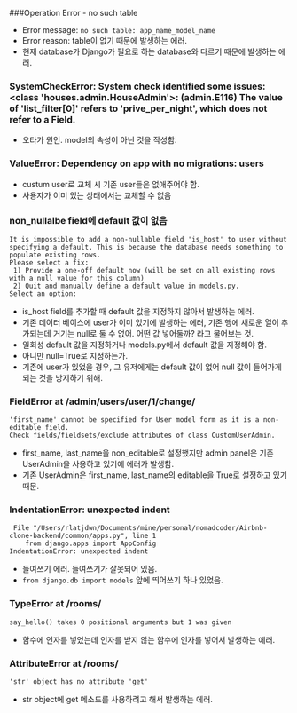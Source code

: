 ###Operation Error - no  such table
- Error message: `no such table: app_name_model_name`
- Error reason: table이 없기 때문에 발생하는 에러.
- 현재 database가 Django가 필요로 하는 database와 다르기 때문에 발생하는 에러.

###  SystemCheckError: System check identified some issues: <class 'houses.admin.HouseAdmin'>: (admin.E116) The value of 'list_filter[0]' refers to 'prive_per_night', which does not refer to a Field.
- 오타가 원인. model의 속성이 아닌 것을 작성함.
### ValueError: Dependency on app with no migrations: users
- custum user로 교체 시 기존 user들은 없애주어야 함.
- 사용자가 이미 있는 상태에서는 교체할 수 없음
### non_nullalbe field에 default 값이 없음
```text
It is impossible to add a non-nullable field 'is_host' to user without specifying a default. This is because the database needs something to populate existing rows.
Please select a fix:
 1) Provide a one-off default now (will be set on all existing rows with a null value for this column)
 2) Quit and manually define a default value in models.py.
Select an option:
```
- is_host field를 추가할 때 default 값을 지정하지 않아서 발생하는 에러.
- 기존 데이터 베이스에 user가 이미 있기에 발생하는 에러, 기존 행에 새로운 열이 추가되는데 거기는 null로 둘 수 없어. 어떤 값 넣어둘까? 라고 물어보는 것.
- 일회성 default 값을 지정하거나 models.py에서 default 값을 지정해야 함.
- 아니만 null=True로 지정하든가.
- 기존에 user가 있었을 경우, 그 유저에게는 default 값이 없어 null 값이 들어가게 되는 것을 방지하기 위해.
### FieldError at /admin/users/user/1/change/
```text
'first_name' cannot be specified for User model form as it is a non-editable field. 
Check fields/fieldsets/exclude attributes of class CustomUserAdmin.
```
- first_name, last_name을 non_editable로 설정했지만 admin panel은 기존 UserAdmin을 사용하고 있기에 에러가 발생함.
- 기존 UserAdmin은 first_name, last_name의 editable을 True로 설정하고 있기 때문.
### IndentationError: unexpected indent
```text
 File "/Users/rlatjdwn/Documents/mine/personal/nomadcoder/Airbnb-clone-backend/common/apps.py", line 1
    from django.apps import AppConfig
IndentationError: unexpected indent
```
- 들여쓰기 에러. 들여쓰기가 잘못되어 있음.
- `from django.db import models` 앞에 띄어쓰기 하나 있었음.
### TypeError at /rooms/
```text
say_hello() takes 0 positional arguments but 1 was given
```
- 함수에 인자를 넣었는데 인자를 받지 않는 함수에 인자를 넣어서 발생하는 에러.
### AttributeError at /rooms/
```text
'str' object has no attribute 'get'
```
- str object에 get 메소드를 사용하려고 해서 발생하는 에러.
